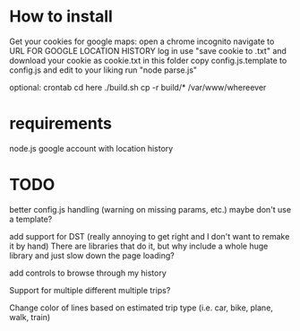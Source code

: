 How to install
===

Get your cookies for google maps:
  open a chrome incognito
  navigate to URL FOR GOOGLE LOCATION HISTORY
  log in
  use "save cookie to .txt" and download your cookie as cookie.txt in this folder
copy config.js.template to config.js and edit to your liking
run "node parse.js"

optional: crontab
cd here
./build.sh
cp -r build/\* /var/www/whereever

requirements
===
node.js
google account with location history

TODO
===
better config.js handling (warning on missing params, etc.)
  maybe don't use a template?

add support for DST (really annoying to get right and I don't want to remake it by hand)
  There are libraries that do it, but why include a whole huge library and just slow down the page loading?

add controls to browse through my history

Support for multiple different multiple trips?

Change color of lines based on estimated trip type (i.e. car, bike, plane, walk, train)
